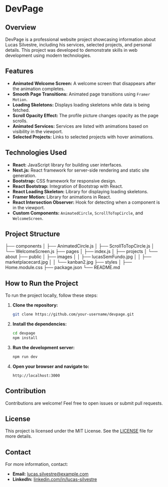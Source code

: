 # DevPage

## Overview
DevPage is a professional website project showcasing information about Lucas Silvestre, including his services, selected projects, and personal details. This project was developed to demonstrate skills in web development using modern technologies.

## Features
- **Animated Welcome Screen:** A welcome screen that disappears after the animation completes.
- **Smooth Page Transitions:** Animated page transitions using `Framer Motion`.
- **Loading Skeletons:** Displays loading skeletons while data is being fetched.
- **Scroll Opacity Effect:** The profile picture changes opacity as the page scrolls.
- **Animated Services:** Services are listed with animations based on visibility in the viewport.
- **Selected Projects:** Links to selected projects with hover animations.

## Technologies Used
- **React:** JavaScript library for building user interfaces.
- **Next.js:** React framework for server-side rendering and static site generation.
- **Bootstrap:** CSS framework for responsive design.
- **React Bootstrap:** Integration of Bootstrap with React.
- **React Loading Skeleton:** Library for displaying loading skeletons.
- **Framer Motion:** Library for animations in React.
- **React Intersection Observer:** Hook for detecting when a component is in the viewport.
- **Custom Components:** `AnimatedCircle`, `ScrollToTopCircle`, and `WelcomeScreen`.

## Project Structure
├── components
│ ├── AnimatedCircle.js
│ ├── ScrollToTopCircle.js
│ └── WelcomeScreen.js
├── pages
│ ├── index.js
│ ├── projects
│ └── about
├── public
│ ├── images
│ │ ├── lucasSemFundo.jpg
│ │ ├── marketplacecard.jpg
│ │ └── kanban2.jpg
├── styles
│ ├── Home.module.css
├── package.json
└── README.md

## How to Run the Project
To run the project locally, follow these steps:

1. **Clone the repository:**
    ```sh
    git clone https://github.com/your-username/devpage.git
    ```
2. **Install the dependencies:**
    ```sh
    cd devpage
    npm install
    ```
3. **Run the development server:**
    ```sh
    npm run dev
    ```
4. **Open your browser and navigate to:**
    ```
    http://localhost:3000
    ```

## Contribution
Contributions are welcome! Feel free to open issues or submit pull requests.

## License
This project is licensed under the MIT License. See the [LICENSE](./LICENSE) file for more details.

## Contact
For more information, contact:
- **Email:** lucas.silvestre@example.com
- **LinkedIn:** [linkedin.com/in/lucas-silvestre](https://linkedin.com/in/lucas-silvestre)
